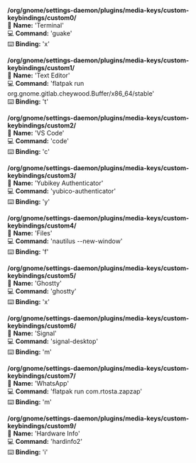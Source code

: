 **/org/gnome/settings-daemon/plugins/media-keys/custom-keybindings/custom0/**  
📝 **Name:**    'Terminal'  
💻 **Command:** 'guake'  
⌨️ **Binding:** '<Super>x'  
  
**/org/gnome/settings-daemon/plugins/media-keys/custom-keybindings/custom1/**  
📝 **Name:**    'Text Editor'  
💻 **Command:** 'flatpak run org.gnome.gitlab.cheywood.Buffer/x86_64/stable'  
⌨️ **Binding:** '<Super>t'  
  
**/org/gnome/settings-daemon/plugins/media-keys/custom-keybindings/custom2/**  
📝 **Name:**    'VS Code'  
💻 **Command:** 'code'  
⌨️ **Binding:** '<Super>c'  
  
**/org/gnome/settings-daemon/plugins/media-keys/custom-keybindings/custom3/**  
📝 **Name:**    'Yubikey Authenticator'  
💻 **Command:** 'yubico-authenticator'  
⌨️ **Binding:** '<Super>y'  
  
**/org/gnome/settings-daemon/plugins/media-keys/custom-keybindings/custom4/**  
📝 **Name:**    'Files'  
💻 **Command:** 'nautilus --new-window'  
⌨️ **Binding:** '<Super>f'  
  
**/org/gnome/settings-daemon/plugins/media-keys/custom-keybindings/custom5/**  
📝 **Name:**    'Ghostty'  
💻 **Command:** 'ghostty'  
⌨️ **Binding:** '<Alt><Super>x'  
  
**/org/gnome/settings-daemon/plugins/media-keys/custom-keybindings/custom6/**  
📝 **Name:**    'Signal'  
💻 **Command:** 'signal-desktop'  
⌨️ **Binding:** '<Super>m'  
  
**/org/gnome/settings-daemon/plugins/media-keys/custom-keybindings/custom7/**  
📝 **Name:**    'WhatsApp'  
💻 **Command:** 'flatpak run com.rtosta.zapzap'  
⌨️ **Binding:** '<Alt><Super>m'  
  
**/org/gnome/settings-daemon/plugins/media-keys/custom-keybindings/custom9/**  
📝 **Name:**    'Hardware Info'  
💻 **Command:** 'hardinfo2'  
⌨️ **Binding:** '<Super>i'  
  
